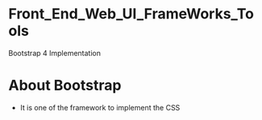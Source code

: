 # Front_End_Web_UI_FrameWorks_Tools

Bootstrap 4 Implementation

# About Bootstrap

- It is one of the framework to implement the CSS
